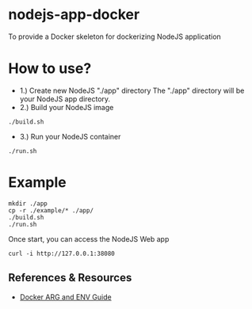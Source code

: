 # nodejs-app-docker
To provide a Docker skeleton for dockerizing NodeJS application

# How to use?
* 1.) Create new NodeJS "./app" directory 
The "./app" directory will be your NodeJS app directory.
* 2.) Build your NodeJS image
```
./build.sh
```
* 3.) Run your NodeJS container
```
./run.sh
```

# Example
```
mkdir ./app
cp -r ./example/* ./app/
./build.sh
./run.sh
```
Once start, you can access the NodeJS Web app
```
curl -i http://127.0.0.1:38080
```

## References & Resources
* [Docker ARG and ENV Guide](https://vsupalov.com/docker-arg-env-variable-guide/)
